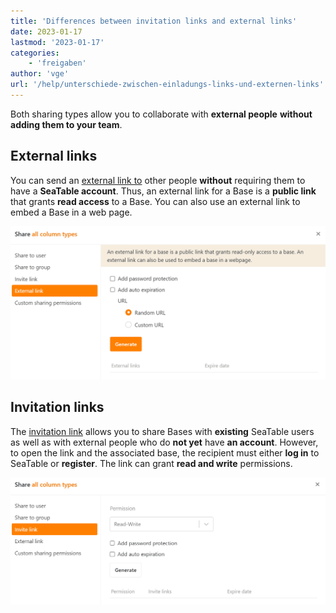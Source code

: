 ```yaml
---
title: 'Differences between invitation links and external links'
date: 2023-01-17
lastmod: '2023-01-17'
categories:
    - 'freigaben'
author: 'vge'
url: '/help/unterschiede-zwischen-einladungs-links-und-externen-links'
---
```


Both sharing types allow you to collaborate with **external people** **without adding them to your team**.

## External links

You can send an [external link to](https://seatable.io/en/docs/freigabelinks/einladungs-link-erklaert/) other people **without** requiring them to have a **SeaTable account**. Thus, an external link for a Base is a **public link** that grants **read access** to a Base. You can also use an external link to embed a Base in a web page.

![Difference between External-Link and Invitation-Link_here the External-Link](images/unterschied-zwischen-einladungs-link-und-externem-link.png)

## Invitation links

The [invitation link](https://seatable.io/en/docs/freigabelinks/einladungs-link-erklaert/) allows you to share Bases with **existing** SeaTable users as well as with external people who do **not yet** have **an account**. However, to open the link and the associated base, the recipient must either **log in** to SeaTable or **register**. The link can grant **read and write** permissions.

![Difference between Invitation Link and External Link_here the Invitation Link](images/unterschied-zwischen-einladungs-link-und-externem-link-2.png)
